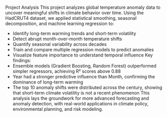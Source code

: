 
Project Analysis
This project analyzes global temperature anomaly data to uncover meaningful shifts in climate behavior over time. Using the HadCRUT4 dataset, we applied statistical smoothing, seasonal decomposition, and machine learning regression to:
- Identify long-term warming trends and short-term volatility
- Detect abrupt month-over-month temperature shifts
- Quantify seasonal variability across decades
- Train and compare multiple regression models to predict anomalies
- Visualize feature importance to understand temporal influence
Key findings:
- Ensemble models (Gradient Boosting, Random Forest) outperformed simpler regressors, achieving R² scores above 0.88
- Year had a stronger predictive influence than Month, confirming the dominance of long-term warming
- The top 10 anomaly shifts were distributed across the century, showing that short-term climate volatility is not a recent phenomenon
This analysis lays the groundwork for more advanced forecasting and anomaly detection, with real-world applications in climate policy, environmental planning, and risk modeling.






